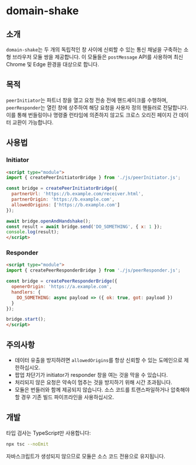 # domain-shake

## 소개
`domain-shake`는 두 개의 독립적인 창 사이에 신뢰할 수 있는 통신 채널을 구축하는
소형 브라우저 모듈 쌍을 제공합니다. 이 모듈들은 `postMessage` API를 사용하며
최신 Chrome 및 Edge 환경을 대상으로 합니다.

## 목적
`peerInitiator`는 파트너 창을 열고 요청 전송 전에 핸드셰이크를 수행하며, 
`peerResponder`는 열린 창에 상주하여 해당 요청을 사용자 정의 핸들러로 전달합니다. 
이를 통해 번들링이나 명령줄 런타임에 의존하지 않고도 크로스 오리진 페이지 간 데이터 교환이 가능합니다.

## 사용법
### Initiator
```html
<script type="module">
import { createPeerInitiatorBridge } from './js/peerInitiator.js';

const bridge = createPeerInitiatorBridge({
  partnerUrl: 'https://b.example.com/receiver.html',
  partnerOrigin: 'https://b.example.com',
  allowedOrigins: ['https://b.example.com']
});

await bridge.openAndHandshake();
const result = await bridge.send('DO_SOMETHING', { x: 1 });
console.log(result);
</script>
```

### Responder
```html
<script type="module">
import { createPeerResponderBridge } from './js/peerResponder.js';

const bridge = createPeerResponderBridge({
  openerOrigin: 'https://a.example.com',
  handlers: {
    DO_SOMETHING: async payload => ({ ok: true, got: payload })
  }
});

bridge.start();
</script>
```

## 주의사항
- 데이터 유출을 방지하려면 `allowedOrigins`를 항상 신뢰할 수 있는 도메인으로 제한하십시오.
- 팝업 차단기가 initiator가 responder 창을 여는 것을 막을 수 있습니다.
- 처리되지 않은 요청은 약속이 멈추는 것을 방지하기 위해 시간 초과됩니다.
- 모듈은 번들러와 함께 제공되지 않습니다. 소스 코드를 트랜스파일하거나 압축해야 할 경우 기존 빌드 파이프라인을 사용하십시오.

## 개발
타입 검사는 TypeScript만 사용합니다:

```bash
npx tsc --noEmit
```

자바스크립트가 생성되지 않으므로 모듈은 소스 코드 전용으로 유지됩니다.
